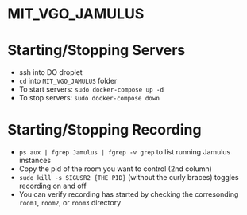 # MIT_VGO_JAMULUS




# Starting/Stopping Servers
- ssh into DO droplet
- `cd` into `MIT_VGO_JAMULUS` folder
- To start servers: `sudo docker-compose up -d`
- To stop servers: `sudo docker-compose down`


# Starting/Stopping Recording
- `ps aux | fgrep Jamulus | fgrep -v grep` to list running Jamulus instances
- Copy the pid of the room you want to control (2nd column) 
- `sudo kill -s SIGUSR2 {THE PID}` (without the curly braces) toggles recording on and off
- You can verify recording has started by checking the corresonding `room1`, `room2`, or `room3` directory
